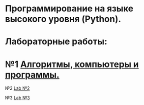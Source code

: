 # Программирование на языке высокого уровня (Python).

# Лабораторные работы:

# №1 [Алгоритмы, компьютеры и программы.]()

№2 [Lab №2]()

№3 [Lab №3](/tesk_03_02.ipynb)

